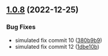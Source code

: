 ## [1.0.8](https://github.com/shtaif/my-general-test-ground-project/compare/v1.0.7...v1.0.8) (2022-12-25)


### Bug Fixes

* simulated fix commit 10 ([380b9b9](https://github.com/shtaif/my-general-test-ground-project/commit/380b9b998bb0a11c0ef49fc695a203a550d3d5ec))
* simulated fix commit 12 ([1dbe10b](https://github.com/shtaif/my-general-test-ground-project/commit/1dbe10bbbdc58d4372218ce4d2b4adb011fa9782))
